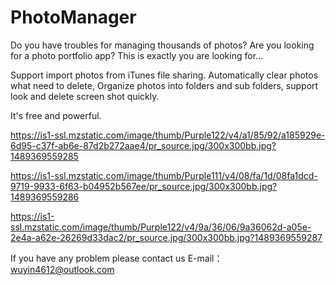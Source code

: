 # PhotoManager

Do you have troubles for managing thousands of photos? Are you looking for a photo portfolio app? This is exactly you are looking for...

Support import photos from iTunes file sharing.
Automatically clear photos what need to delete, Organize photos into folders and sub folders, support look and delete screen shot quickly.

It's free and powerful.

https://is1-ssl.mzstatic.com/image/thumb/Purple122/v4/a1/85/92/a185929e-6d95-c37f-ab6e-87d2b272aae4/pr_source.jpg/300x300bb.jpg?1489369559285

https://is1-ssl.mzstatic.com/image/thumb/Purple111/v4/08/fa/1d/08fa1dcd-9719-9933-6f63-b04952b567ee/pr_source.jpg/300x300bb.jpg?1489369559286

https://is1-ssl.mzstatic.com/image/thumb/Purple122/v4/9a/36/06/9a36062d-a05e-2e4a-a62e-26269d33dac2/pr_source.jpg/300x300bb.jpg?1489369559287

If you have any problem please contact us
E-mail：wuyin4612@outlook.com
